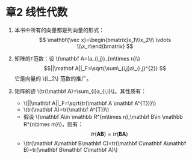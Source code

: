 # 章2 线性代数
1. 本书中所有的向量都是列向量的形式：
	$$
\mathbf{\vec x}=\begin{bmatrix}x_1\\\x_2\\\
\vdots \\\x_n\end{bmatrix}
	$$

2. 矩阵的`F`范数：设 \\(\mathbf A=(a\_{i,j})\_{m\times n}\\)
	$$||\mathbf A||_F=\sqrt{\sum\_{i,j}a\_{i,j}^{2}} $$
	它是向量的 \\(L_2\\) 范数的推广。

3. 矩阵的迹 \\(tr(\mathbf A)=\sum\_{i}a\_{i,i}\\)。其性质有：
	- \\(||\mathbf A||_F=\sqrt{tr(\mathbf A \mathbf A^{T})}\\)
	- \\(tr(\mathbf A)=tr(\mathbf A^{T})\\)
	- 假设 \\(\mathbf A\in \mathbb R^{m\times n},\mathbf B\in \mathbb R^{n\times m}\\)，则有：
		$$tr(\mathbf A\mathbf B)=tr(\mathbf B\mathbf A) $$
	- \\(tr(\mathbf A\mathbf B\mathbf C)=tr(\mathbf C\mathbf A\mathbf B)=tr(\mathbf B\mathbf C\mathbf A)\\)